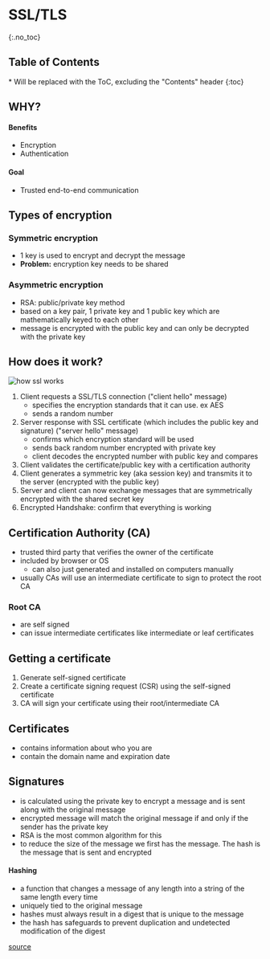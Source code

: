 # SSL/TLS

{:.no_toc}

<h2 id="toc-header">Table of Contents <i class="fa fa-chevron-up" aria-hidden="true" id="toc-arrow"></i></h2>
* Will be replaced with the ToC, excluding the "Contents" header
{:toc}


## WHY?

#### Benefits
- Encryption
- Authentication

#### Goal
- Trusted end-to-end communication

## Types of encryption
### Symmetric encryption
- 1 key is used to encrypt and decrypt the message
- **Problem:** encryption key needs to be shared

### Asymmetric encryption
- RSA: public/private key method
- based on a key pair, 1 private key and 1 public key which are mathematically keyed to each other
- message is encrypted with the public key and can only be decrypted with the private key

## How does it work?

![how ssl works](../pictures/ssl.gif)

1. Client requests a SSL/TLS connection ("client hello" message)
	- specifies the encryption standards that it can use. ex AES
	- sends a random number
2. Server response with SSL certificate (which includes the public key and signature) ("server hello" message)
	- confirms which encryption standard will be used
	- sends back random number encrypted with private key
	- client decodes the encrypted number with public key and compares 
3. Client validates the certificate/public key with a certification authority
4. Client generates a symmetric key (aka session key) and transmits it to the server (encrypted with the public key)
5. Server and client can now exchange messages that are symmetrically encrypted with the shared secret key
6. Encrypted Handshake: confirm that everything is working

## Certification Authority (CA)
- trusted third party that verifies the owner of the certificate
- included by browser or OS
	- can also just generated and installed on computers manually
- usually CAs will use an intermediate certificate to sign to protect the root CA

### Root CA
- are self signed
- can issue intermediate certificates like intermediate or leaf certificates

## Getting a certificate
1. Generate  self-signed certificate
2. Create a certificate signing request (CSR) using the self-signed certificate
3. CA will sign your certificate using their root/intermediate CA

## Certificates
- contains information about who you are
- contain the domain name and expiration date

## Signatures
- is calculated using the private key to encrypt a message and is sent along with the original message
- encrypted message will match the original message if and only if the sender has the private key
- RSA is the most common algorithm for this
- to reduce the size of the message we first has the message. The hash is the message that is sent and encrypted

#### Hashing

- a function that changes a message of any length into a string of the same length every time
- uniquely tied to the original message
- hashes must always result in a digest that is unique to the message
- the hash has safeguards to prevent duplication and undetected modification of the digest

[source](https://www.lynda.com/SSL-tutorials/Understanding-Secure-Sockets-Layer/178124-2.html) 